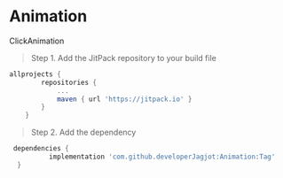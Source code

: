 # Animation
ClickAnimation
> Step 1. Add the JitPack repository to your build file

```gradle
allprojects {
		repositories {
			...
			maven { url 'https://jitpack.io' }
		}
	}
  ```
  
  > Step 2. Add the dependency
  
  ```gradle
   dependencies {
	        implementation 'com.github.developerJagjot:Animation:Tag'
	}
  ``` 
  
